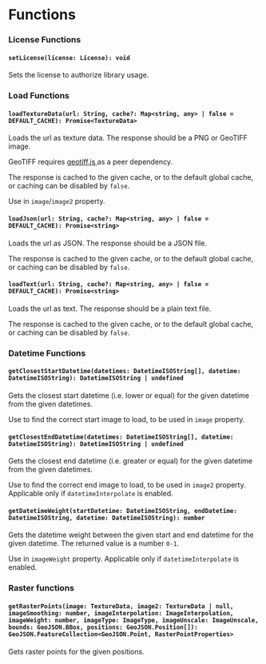 # Functions

### License Functions

#### `setLicense(license: License): void`

Sets the license to authorize library usage.

### Load Functions

#### `loadTextureData(url: String, cache?: Map<string, any> | false = DEFAULT_CACHE): Promise<TextureData>`

Loads the url as texture data. The response should be a PNG or GeoTIFF image.

GeoTIFF requires [geotiff.js ](https://github.com/geotiffjs/geotiff.js/)as a peer dependency.

The response is cached to the given cache, or to the default global cache, or caching can be disabled by `false`.

Use in `image`/`image2` property.

#### `loadJson(url: String, cache?: Map<string, any> | false = DEFAULT_CACHE): Promise<string>`

Loads the url as JSON. The response should be a JSON file.

The response is cached to the given cache, or to the default global cache, or caching can be disabled by `false`.

#### `loadText(url: String, cache?: Map<string, any> | false = DEFAULT_CACHE): Promise<string>`

Loads the url as text. The response should be a plain text file.

The response is cached to the given cache, or to the default global cache, or caching can be disabled by `false`.

### Datetime Functions

#### `getClosestStartDatetime(datetimes: DatetimeISOString[], datetime: DatetimeISOString): DatetimeISOString | undefined`

Gets the closest start datetime (i.e. lower or equal) for the given datetime from the given datetimes.

Use to find the correct start image to load, to be used in `image` property.

#### `getClosestEndDatetime(datetimes: DatetimeISOString[], datetime: DatetimeISOString): DatetimeISOString | undefined`

Gets the closest end datetime (i.e. greater or equal) for the given datetime from the given datetimes.

Use to find the correct end image to load, to be used in `image2` property. Applicable only if `datetimeInterpolate` is enabled.

#### `getDatetimeWeight(startDatetime: DatetimeISOString, endDatetime: DatetimeISOString, datetime: DatetimeISOString): number`

Gets the datetime weight between the given start and end datetime for the given datetime. The returned value is a number `0-1`.

Use in `imageWeight` property. Applicable only if `datetimeInterpolate` is enabled.

### Raster functions

#### `getRasterPoints(image: TextureData, image2: TextureData | null, imageSmoothing: number, imageInterpolation: ImageInterpolation, imageWeight: number, imageType: ImageType, imageUnscale: ImageUnscale, bounds: GeoJSON.BBox, positions: GeoJSON.Position[]): GeoJSON.FeatureCollection<GeoJSON.Point, RasterPointProperties>`

Gets raster points for the given positions.

